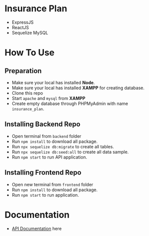 # Insurance Plan

- ExpressJS
- ReactJS
- Sequelize MySQL

# How To Use

## Preparation
- Make sure your local has installed **Node**.
- Make sure your local has installed **XAMPP** for creating database.
- Clone this repo
- Start `apache` and `mysql` from **XAMPP**
- Create empty database through PHPMyAdmin with name `insurance_plan`.

## Installing Backend Repo
- Open terminal from `backend` folder
- Run `npm install` to download all package.
- Run `npx sequelize db:migrate` to create all tables.
- Run `npx sequelize db:seed:all` to create all data sample.
- Run `npm start` to run API application.

## Installing Frontend Repo
- Open new terminal from `frontend` folder
- Run `npm install` to download all package.
- Run `npm start` to run application.

# Documentation
- [API Documentation](https://documenter.getpostman.com/view/9860394/UyrEftvc#f9627e0f-45a8-4bdd-9342-07cdcdf155d5) here